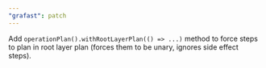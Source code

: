 ```yaml
---
"grafast": patch
---
```


Add `operationPlan().withRootLayerPlan(() => ...)` method to force steps to plan
in root layer plan (forces them to be unary, ignores side effect steps).
